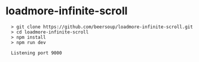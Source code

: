 # loadmore-infinite-scroll
```
  > git clone https://github.com/beersoup/loadmore-infinite-scroll.git
  > cd loadmore-infinite-scroll
  > npm install
  > npm run dev
  
  Listening port 9000
	

	
```


